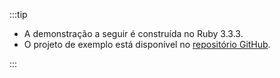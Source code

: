 :::tip

- A demonstração a seguir é construída no Ruby 3.3.3.
- O projeto de exemplo está disponível no [repositório GitHub](https://github.com/logto-io/ruby/tree/HEAD/logto-sample).

:::
